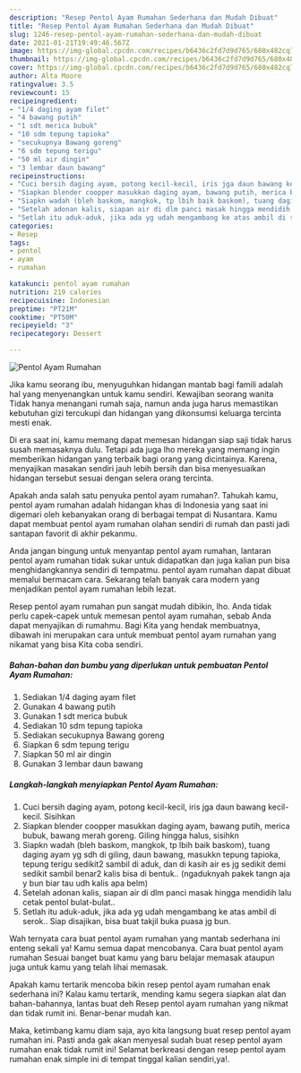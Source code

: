 ```yaml
---
description: "Resep Pentol Ayam Rumahan Sederhana dan Mudah Dibuat"
title: "Resep Pentol Ayam Rumahan Sederhana dan Mudah Dibuat"
slug: 1246-resep-pentol-ayam-rumahan-sederhana-dan-mudah-dibuat
date: 2021-01-21T19:49:46.567Z
image: https://img-global.cpcdn.com/recipes/b6436c2fd7d9d765/680x482cq70/pentol-ayam-rumahan-foto-resep-utama.jpg
thumbnail: https://img-global.cpcdn.com/recipes/b6436c2fd7d9d765/680x482cq70/pentol-ayam-rumahan-foto-resep-utama.jpg
cover: https://img-global.cpcdn.com/recipes/b6436c2fd7d9d765/680x482cq70/pentol-ayam-rumahan-foto-resep-utama.jpg
author: Alta Moore
ratingvalue: 3.5
reviewcount: 15
recipeingredient:
- "1/4 daging ayam filet"
- "4 bawang putih"
- "1 sdt merica bubuk"
- "10 sdm tepung tapioka"
- "secukupnya Bawang goreng"
- "6 sdm tepung terigu"
- "50 ml air dingin"
- "3 lembar daun bawang"
recipeinstructions:
- "Cuci bersih daging ayam, potong kecil-kecil, iris jga daun bawang kecil-kecil. Sisihkan"
- "Siapkan blender coopper masukkan daging ayam, bawang putih, merica bubuk, bawang merah goreng. Giling hingga halus, sisihkn"
- "Siapkn wadah (bleh baskom, mangkok, tp lbih baik baskom), tuang daging ayam yg sdh di giling, daun bawang, masukkn tepung tapioka, tepung terigu sedikit2 sambil di aduk, dan di kasih air es jg sedikit demi sedikit sambil benar2 kalis bisa di bentuk.. (ngaduknyah pakek tangn aja y bun biar tau udh kalis apa belm)"
- "Setelah adonan kalis, siapan air di dlm panci masak hingga mendidih lalu cetak pentol bulat-bulat.."
- "Setlah itu aduk-aduk, jika ada yg udah mengambang ke atas ambil di serok.. Siap disajikan, bisa buat takjil buka puasa jg bun."
categories:
- Resep
tags:
- pentol
- ayam
- rumahan

katakunci: pentol ayam rumahan 
nutrition: 219 calories
recipecuisine: Indonesian
preptime: "PT21M"
cooktime: "PT50M"
recipeyield: "3"
recipecategory: Dessert

---
```



![Pentol Ayam Rumahan](https://img-global.cpcdn.com/recipes/b6436c2fd7d9d765/680x482cq70/pentol-ayam-rumahan-foto-resep-utama.jpg)

Jika kamu seorang ibu, menyuguhkan hidangan mantab bagi famili adalah hal yang menyenangkan untuk kamu sendiri. Kewajiban seorang  wanita Tidak hanya menangani rumah saja, namun anda juga harus memastikan kebutuhan gizi tercukupi dan hidangan yang dikonsumsi keluarga tercinta mesti enak.

Di era  saat ini, kamu memang dapat memesan hidangan siap saji tidak harus susah memasaknya dulu. Tetapi ada juga lho mereka yang memang ingin memberikan hidangan yang terbaik bagi orang yang dicintainya. Karena, menyajikan masakan sendiri jauh lebih bersih dan bisa menyesuaikan hidangan tersebut sesuai dengan selera orang tercinta. 



Apakah anda salah satu penyuka pentol ayam rumahan?. Tahukah kamu, pentol ayam rumahan adalah hidangan khas di Indonesia yang saat ini digemari oleh kebanyakan orang di berbagai tempat di Nusantara. Kamu dapat membuat pentol ayam rumahan olahan sendiri di rumah dan pasti jadi santapan favorit di akhir pekanmu.

Anda jangan bingung untuk menyantap pentol ayam rumahan, lantaran pentol ayam rumahan tidak sukar untuk didapatkan dan juga kalian pun bisa menghidangkannya sendiri di tempatmu. pentol ayam rumahan dapat dibuat memalui bermacam cara. Sekarang telah banyak cara modern yang menjadikan pentol ayam rumahan lebih lezat.

Resep pentol ayam rumahan pun sangat mudah dibikin, lho. Anda tidak perlu capek-capek untuk memesan pentol ayam rumahan, sebab Anda dapat menyajikan di rumahmu. Bagi Kita yang hendak membuatnya, dibawah ini merupakan cara untuk membuat pentol ayam rumahan yang nikamat yang bisa Kita coba sendiri.

<!--inarticleads1-->

##### Bahan-bahan dan bumbu yang diperlukan untuk pembuatan Pentol Ayam Rumahan:

1. Sediakan 1/4 daging ayam filet
1. Gunakan 4 bawang putih
1. Gunakan 1 sdt merica bubuk
1. Sediakan 10 sdm tepung tapioka
1. Sediakan secukupnya Bawang goreng
1. Siapkan 6 sdm tepung terigu
1. Siapkan 50 ml air dingin
1. Gunakan 3 lembar daun bawang




<!--inarticleads2-->

##### Langkah-langkah menyiapkan Pentol Ayam Rumahan:

1. Cuci bersih daging ayam, potong kecil-kecil, iris jga daun bawang kecil-kecil. Sisihkan
1. Siapkan blender coopper masukkan daging ayam, bawang putih, merica bubuk, bawang merah goreng. Giling hingga halus, sisihkn
1. Siapkn wadah (bleh baskom, mangkok, tp lbih baik baskom), tuang daging ayam yg sdh di giling, daun bawang, masukkn tepung tapioka, tepung terigu sedikit2 sambil di aduk, dan di kasih air es jg sedikit demi sedikit sambil benar2 kalis bisa di bentuk.. (ngaduknyah pakek tangn aja y bun biar tau udh kalis apa belm)
1. Setelah adonan kalis, siapan air di dlm panci masak hingga mendidih lalu cetak pentol bulat-bulat..
1. Setlah itu aduk-aduk, jika ada yg udah mengambang ke atas ambil di serok.. Siap disajikan, bisa buat takjil buka puasa jg bun.




Wah ternyata cara buat pentol ayam rumahan yang mantab sederhana ini enteng sekali ya! Kamu semua dapat mencobanya. Cara buat pentol ayam rumahan Sesuai banget buat kamu yang baru belajar memasak ataupun juga untuk kamu yang telah lihai memasak.

Apakah kamu tertarik mencoba bikin resep pentol ayam rumahan enak sederhana ini? Kalau kamu tertarik, mending kamu segera siapkan alat dan bahan-bahannya, lantas buat deh Resep pentol ayam rumahan yang nikmat dan tidak rumit ini. Benar-benar mudah kan. 

Maka, ketimbang kamu diam saja, ayo kita langsung buat resep pentol ayam rumahan ini. Pasti anda gak akan menyesal sudah buat resep pentol ayam rumahan enak tidak rumit ini! Selamat berkreasi dengan resep pentol ayam rumahan enak simple ini di tempat tinggal kalian sendiri,ya!.

